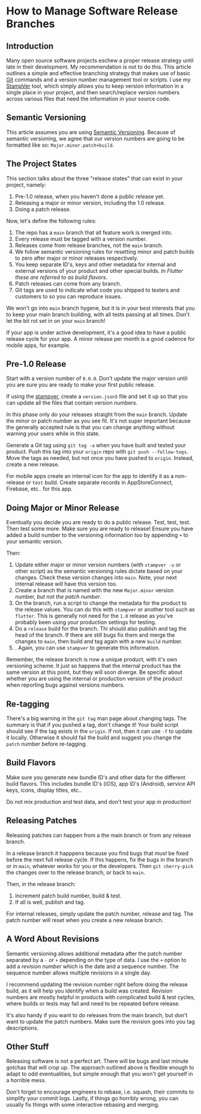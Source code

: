 # How to Manage Software Release Branches

## Introduction

Many open source software projects eschew a proper release strategy until late in their development. My recommendation is not to do this.  This article outlines a simple and effective branching strategy that makes use of basic [Git](https://git-scm.com/downloads) commands and a version number management tool or scripts. I use my [StampVer](https://github.com/jlyonsmith/stampver-rs) tool, which simply allows you to keep version information in a single place in your project, and then search/replace version numbers across various files that need the information in your source code.

## Semantic Versioning

This article assumes you are using [Semantic Versioning](https://semver.org/).  Because of semantic versioning, we agree that our version numbers are going to be formatted like so: `Major.minor.patch+build`.

## The Project States

This section talks about the three "release states" that can exist in your project, namely:

1. Pre-1.0 release, when you haven't done a public release yet.
2. Releasing a major or minor version, including the 1.0 release.
3. Doing a patch release.

Now, let's define the following rules:

1. The repo has a `main` branch that all feature work is merged into.
2. Every release must be tagged with a version number.
3. Releases come from release branches, not the `main` branch.
4. We follow semantic versioning rules for resetting minor and patch builds to zero after major or minor releases respectively.
5. You keep separate ID's, keys and other metadata for internal and external versions of your product and other special builds.  *In Flutter these are referred to as build flavors.*
6. Patch releases can come from any branch.
7. Git tags are used to indicate what code you shipped to testers and customers to so you can reproduce issues.

We won't go into `main` branch hygene, but it is in your best interests that you to keep your main branch building, with all tests passing at all times.  Don't let the bit rot set in on your `main` branch!

If your app is under active development, it's a good idea to have a public release cycle for your app.  A minor release per month is a good cadence for mobile apps, for example.

## Pre-1.0 Release

Start with a version number of `0.0.0`.  Don't update the major version until you are sure you are ready to make your first public release.

If using the [stampver](), create a `version.json5` file and set it up so that you can update all the files that contain version numbers.

In this phase only do your releases straight from the `main` branch.  Update the minor or patch number as you see fit. It's not super important because the generally accepted rule is that you can change anything without warning your users while in this state.

Generate a Git tag using `git tag -a` when you have built and tested your product. Push this tag into your `origin` repo with `git push --follow-togs`.  Move the tags as needed, but not once you have pushed to `origin`.  Instead, create a new release.

For mobile apps create an internal icon for the app to identify it as a non-release or `test` build. Create separate records in AppStoreConnect, Firebase, etc.. for this app.

## Doing Major or Minor Release

Eventually you decide you are ready to do a public release.  Test, test, test.  Then test some more.  Make sure you are ready to release!  Ensure you have added a build number to the versioning information too by appending `+` to your semantic version.

Then:

1. Update either major or minor version numbers (with `stampver -u` or other script) as the semantic versioning rules dictate based on your changes. Check these version changes into `main`.  Note, your next internal release will have this version too.
2. Create a branch that is named with the new `Major.minor` version number, *but not the patch number*.
3. On the branch, run a script to change the metadata for the product to the release values.  You can do this with `stampver` or another tool such as `flutter`.  This is generally not need for the `1.0` release as you've probably been using your production settings for testing.
4. Do a `release` build for the branch. Thi should also publish and tag the head of the branch.  If there are still bugs fix them and merge the changes to `main`, then build and tag again with a new `build` number.
5. . Again, you can use `stampver` to generate this information.

Remember, the release branch is now a unique product, with it's own versioning scheme. It just so happens that the internal product has the same version at this point, but they will soon diverge.  Be specific about whether you are using the internal or production version of the product when reporting bugs against versions numbers.

## Re-tagging

There's a big warning in the `git tag` man page about changing tags.  The summary is that if you pushed a tag, don't change it!  Your build script should see if the tag exists in the `origin`.  If not, then it can use `-f` to update it locally.  Otherwise it should fail the build and suggest you change the `patch` number before re-tagging.

## Build Flavors

Make sure you generate new bundle ID's and other data for the different build flavors.  This includes bundle ID's (iOS), app ID's (Android), service API keys, icons, display titles, etc..

Do not mix production and test data, and don't test your app in production!

## Releasing Patches

Releasing patches can happen from a the main branch or from any release branch.

In a release branch it happpens because you find bugs that _must_ be fixed before the next full release cycle. If this happens, fix the bugs in the branch or in `main`, whatever works for you or the developers. Then `git cherry-pick` the changes over to the release branch, or back to `main`.

Then, in the release branch:

1. Increment patch build number, build & test.
2. If all is well, publish and tag.

For internal releases, simply update the patch number, release and tag.  The patch number will reset when you create a new release branch.

## A Word About Revisions

Semantic versioning allows additional metadata after the patch number separated by a `-` or `+` depending on the type of data.  I use the `+` option to add a _revision number_ which is the date and a sequence number.  The sequence number allows multiple revisions in a single day.

I recommend updating the revision number right before doing the release build, as it will help you identify when a build was created. Revision numbers are mostly helpful in products with complicated build & test cycles, where builds or tests may fail and need to be repeated before release.

It's also handy if you want to do releases from the main branch, but don't want to update the patch numbers.  Make sure the revision goes into you tag descriptions.

## Other Stuff

Releasing software is not a perfect art. There will be bugs and last minute gotchas that will crop up. The approach outlined above is flexible enough to adapt to odd eventualities, but simple enough that you won't get yourself in a horrible mess.

Don't forget to encourage engineers to rebase, i.e. squash, their commits to simplify your commit logs.  Lastly, if things go horribly wrong, you can usually fix things with some interactive rebasing and merging.
